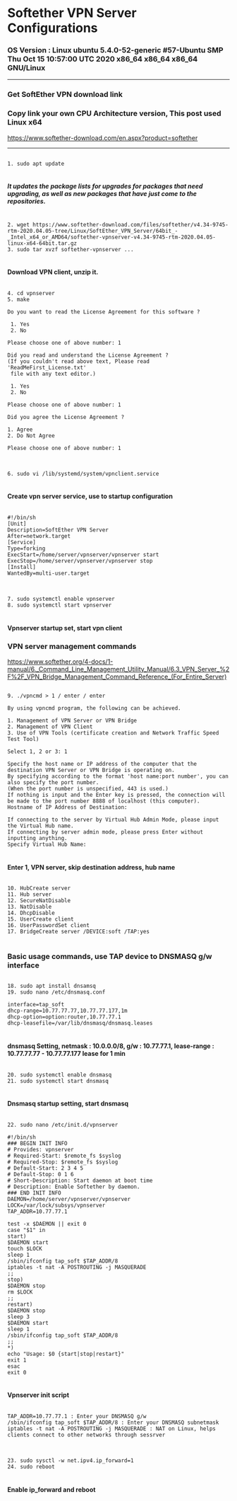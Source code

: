 Softether VPN Server Configurations
====================================
### OS Version : Linux ubuntu 5.4.0-52-generic #57-Ubuntu SMP Thu Oct 15 10:57:00 UTC 2020 x86_64 x86_64 x86_64 GNU/Linux
***
### Get SoftEther VPN download link
### Copy link your own CPU Architecture version, This post used Linux x64
<https://www.softether-download.com/en.aspx?product=softether>
***
<pre>
<code>
1. sudo apt update
</code>
</pre>
##### It updates the package lists for upgrades for packages that need upgrading, as well as new packages that have just come to the repositories.
<pre>
<code>
2. wget https://www.softether-download.com/files/softether/v4.34-9745-rtm-2020.04.05-tree/Linux/SoftEther_VPN_Server/64bit_-_Intel_x64_or_AMD64/softether-vpnserver-v4.34-9745-rtm-2020.04.05-linux-x64-64bit.tar.gz
3. sudo tar xvzf softether-vpnserver ...
</code>
</pre>
#### Download VPN client, unzip it.
<pre>
<code>
4. cd vpnserver
5. make

Do you want to read the License Agreement for this software ?

 1. Yes
 2. No

Please choose one of above number: 1

Did you read and understand the License Agreement ?
(If you couldn't read above text, Please read 'ReadMeFirst_License.txt'
 file with any text editor.)

 1. Yes
 2. No

Please choose one of above number: 1

Did you agree the License Agreement ?

1. Agree
2. Do Not Agree

Please choose one of above number: 1
</code>
</pre>
<pre>
<code>
6. sudo vi /lib/systemd/system/vpnclient.service
</code>
</pre>
#### Create vpn server service, use to startup configuration
<pre>
<code>
#!/bin/sh​
[Unit]​
Description=SoftEther VPN Server​
After=network.target​
[Service]​
Type=forking​
ExecStart=/home/server/vpnserver/vpnserver start​
ExecStop=/home/server/vpnserver/vpnserver stop​ 
[Install]​
WantedBy=multi-user.target
</code>
</pre>
<pre>
<code>
7. sudo systemctl enable vpnserver
8. sudo systemctl start vpnserver
</code>
</pre>
#### Vpnserver startup set, start vpn client

### VPN server management commands
<https://www.softether.org/4-docs/1-manual/6._Command_Line_Management_Utility_Manual/6.3_VPN_Server_%2F%2F_VPN_Bridge_Management_Command_Reference_(For_Entire_Server)>
<pre>
<code>
9. ./vpncmd > 1 / enter / enter

By using vpncmd program, the following can be achieved. 

1. Management of VPN Server or VPN Bridge 
2. Management of VPN Client
3. Use of VPN Tools (certificate creation and Network Traffic Speed Test Tool)

Select 1, 2 or 3: 1

Specify the host name or IP address of the computer that the destination VPN Server or VPN Bridge is operating on. 
By specifying according to the format 'host name:port number', you can also specify the port number. 
(When the port number is unspecified, 443 is used.)
If nothing is input and the Enter key is pressed, the connection will be made to the port number 8888 of localhost (this computer).
Hostname of IP Address of Destination: 

If connecting to the server by Virtual Hub Admin Mode, please input the Virtual Hub name. 
If connecting by server admin mode, please press Enter without inputting anything.
Specify Virtual Hub Name: 
</code>
</pre>
#### Enter 1, VPN server, skip destination address, hub name
<pre>
<code>
10. HubCreate server
11. Hub server
12. SecureNatDisable
13. NatDisable
14. DhcpDisable
15. UserCreate client
16. UserPasswordSet client
17. BridgeCreate server /DEVICE:soft /TAP:yes
</code>
</pre>
### Basic usage commands, use TAP device to DNSMASQ g/w interface
<pre>
<code>
18. sudo apt install dnsamsq
19. sudo nano /etc/dnsmasq.conf

interface=tap_soft
dhcp-range=10.77.77.77,10.77.77.177,1m
dhcp-option=option:router,10.77.77.1
dhcp-leasefile=/var/lib/dnsmasq/dnsmasq.leases
</code>
</pre>
#### dnsmasq Setting, netmask : 10.0.0.0/8, g/w : 10.77.77.1, lease-range : 10.77.77.77 - 10.77.77.177 lease for 1 min
<pre>
<code>
20. sudo systemctl enable dnsmasq
21. sudo systemctl start dnsmasq
</code>
</pre>
#### Dnsmasq startup setting, start dnsmasq
<pre>
<code>
22. sudo nano /etc/init.d/vpnserver

#!/bin/sh
### BEGIN INIT INFO
# Provides: vpnserver
# Required-Start: $remote_fs $syslog
# Required-Stop: $remote_fs $syslog
# Default-Start: 2 3 4 5
# Default-Stop: 0 1 6
# Short-Description: Start daemon at boot time
# Description: Enable Softether by daemon.
### END INIT INFO
DAEMON=/home/server/vpnserver/vpnserver 
LOCK=/var/lock/subsys/vpnserver
TAP_ADDR=10.77.77.1                     

test -x $DAEMON || exit 0
case "$1" in
start)
$DAEMON start
touch $LOCK
sleep 1
/sbin/ifconfig tap_soft $TAP_ADDR/8     
iptables -t nat -A POSTROUTING -j MASQUERADE
;;
stop)
$DAEMON stop
rm $LOCK
;;
restart)
$DAEMON stop
sleep 3
$DAEMON start
sleep 1
/sbin/ifconfig tap_soft $TAP_ADDR/8     
;;
*)
echo "Usage: $0 {start|stop|restart}"
exit 1
esac
exit 0
</code>
</pre>
#### Vpnserver init script
<pre>
<code>
TAP_ADDR=10.77.77.1 : Enter your DNSMASQ g/w
/sbin/ifconfig tap_soft $TAP_ADDR/8 : Enter your DNSMASQ subnetmask
iptables -t nat -A POSTROUTING -j MASQUERADE : NAT on Linux, helps clients connect to other networks through sessrver
</code>
</pre>
<pre>
<code>
23. sudo sysctl -w net.ipv4.ip_forward=1
24. sudo reboot
</code>
</pre>
#### Enable ip_forward and reboot
